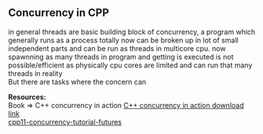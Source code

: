 ## Concurrency in CPP

in general threads are basic building block of concurrency, a program which generally runs as a process totally now can be broken up in lot of small independent parts and can be run as threads in multicore cpu. now spawnning as many threads in program and getting is executed is not possible/efficient as physically cpu cores are limited and can run that many threads in reality   
But there are tasks where the concern can 


**Resources:**  
Book => C++ concurrency in action
[C++ concurrency in action download link](https://www.bogotobogo.com/cplusplus/files/CplusplusConcurrencyInAction_PracticalMultithreading.pdf)  
[cpp11-concurrency-tutorial-futures](https://baptiste-wicht.com/posts/2017/09/cpp11-concurrency-tutorial-futures.html)  


